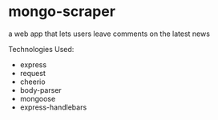 # mongo-scraper

 a web app that lets users leave comments on the latest news

Technologies Used:
* express
* request
* cheerio
* body-parser
* mongoose
* express-handlebars



